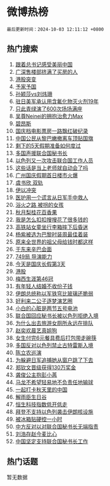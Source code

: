 # 微博热榜

`最后更新时间：2024-10-03 12:11:12 +0800`

## 热门搜索

1. [跟着总书记感受美丽中国](https://m.weibo.cn/search?containerid=100103type%3D1%26t%3D10%26q%3D%23%E8%B7%9F%E7%9D%80%E6%80%BB%E4%B9%A6%E8%AE%B0%E6%84%9F%E5%8F%97%E7%BE%8E%E4%B8%BD%E4%B8%AD%E5%9B%BD%23&stream_entry_id=51&isnewpage=1&extparam=seat%3D1%26q%3D%2523%25E8%25B7%259F%25E7%259D%2580%25E6%2580%25BB%25E4%25B9%25A6%25E8%25AE%25B0%25E6%2584%259F%25E5%258F%2597%25E7%25BE%258E%25E4%25B8%25BD%25E4%25B8%25AD%25E5%259B%25BD%2523%26filter_type%3Drealtimehot%26stream_entry_id%3D51%26c_type%3D51%26pos%3D0%26cate%3D10103%26dgr%3D0%26display_time%3D1727928671%26pre_seqid%3D172792867114604109925115)
1. [广深售楼部挤满了买房的人](https://m.weibo.cn/search?containerid=100103type%3D1%26t%3D10%26q%3D%23%E5%B9%BF%E6%B7%B1%E5%94%AE%E6%A5%BC%E9%83%A8%E6%8C%A4%E6%BB%A1%E4%BA%86%E4%B9%B0%E6%88%BF%E7%9A%84%E4%BA%BA%23&stream_entry_id=31&isnewpage=1&extparam=seat%3D1%26filter_type%3Drealtimehot%26realpos%3D1%26cate%3D5001%26q%3D%2523%25E5%25B9%25BF%25E6%25B7%25B1%25E5%2594%25AE%25E6%25A5%25BC%25E9%2583%25A8%25E6%258C%25A4%25E6%25BB%25A1%25E4%25BA%2586%25E4%25B9%25B0%25E6%2588%25BF%25E7%259A%2584%25E4%25BA%25BA%2523%26dgr%3D0%26stream_entry_id%3D31%26flag%3D0%26lcate%3D5001%26pos%3D0%26c_type%3D31%26band_rank%3D1%26display_time%3D1727928671%26pre_seqid%3D172792867114604109925115)
1. [港股突变](https://m.weibo.cn/search?containerid=100103type%3D1%26t%3D10%26q%3D%23%E6%B8%AF%E8%82%A1%E7%AA%81%E5%8F%98%23&stream_entry_id=31&isnewpage=1&extparam=seat%3D1%26filter_type%3Drealtimehot%26realpos%3D2%26cate%3D5001%26q%3D%2523%25E6%25B8%25AF%25E8%2582%25A1%25E7%25AA%2581%25E5%258F%2598%2523%26dgr%3D0%26stream_entry_id%3D31%26flag%3D1%26lcate%3D5001%26pos%3D1%26c_type%3D31%26band_rank%3D2%26display_time%3D1727928671%26pre_seqid%3D172792867114604109925115)
1. [予家予国](https://m.weibo.cn/search?containerid=100103type%3D1%26t%3D10%26q%3D%23%E4%BA%88%E5%AE%B6%E4%BA%88%E5%9B%BD%23&stream_entry_id=31&isnewpage=1&extparam=seat%3D1%26filter_type%3Drealtimehot%26realpos%3D3%26cate%3D5001%26q%3D%2523%25E4%25BA%2588%25E5%25AE%25B6%25E4%25BA%2588%25E5%259B%25BD%2523%26dgr%3D0%26stream_entry_id%3D31%26flag%3D1%26lcate%3D5001%26pos%3D2%26c_type%3D31%26band_rank%3D3%26display_time%3D1727928671%26pre_seqid%3D172792867114604109925115)
1. [孙颖莎vs刘炜珊](https://m.weibo.cn/search?containerid=100103type%3D1%26t%3D10%26q%3D%23%E5%AD%99%E9%A2%96%E8%8E%8Evs%E5%88%98%E7%82%9C%E7%8F%8A%23&stream_entry_id=31&isnewpage=1&extparam=seat%3D1%26filter_type%3Drealtimehot%26realpos%3D4%26cate%3D5001%26q%3D%2523%25E5%25AD%2599%25E9%25A2%2596%25E8%258E%258Evs%25E5%2588%2598%25E7%2582%259C%25E7%258F%258A%2523%26dgr%3D0%26stream_entry_id%3D31%26flag%3D1%26lcate%3D5001%26pos%3D3%26c_type%3D31%26band_rank%3D4%26display_time%3D1727928671%26pre_seqid%3D172792867114604109925115)
1. [驻日美军承认用含氟化物灭火剂19年](https://m.weibo.cn/search?containerid=100103type%3D1%26t%3D10%26q%3D%23%E9%A9%BB%E6%97%A5%E7%BE%8E%E5%86%9B%E6%89%BF%E8%AE%A4%E7%94%A8%E5%90%AB%E6%B0%9F%E5%8C%96%E7%89%A9%E7%81%AD%E7%81%AB%E5%89%8219%E5%B9%B4%23&stream_entry_id=31&isnewpage=1&extparam=seat%3D1%26filter_type%3Drealtimehot%26realpos%3D5%26cate%3D5001%26q%3D%2523%25E9%25A9%25BB%25E6%2597%25A5%25E7%25BE%258E%25E5%2586%259B%25E6%2589%25BF%25E8%25AE%25A4%25E7%2594%25A8%25E5%2590%25AB%25E6%25B0%259F%25E5%258C%2596%25E7%2589%25A9%25E7%2581%25AD%25E7%2581%25AB%25E5%2589%258219%25E5%25B9%25B4%2523%26dgr%3D0%26stream_entry_id%3D31%26flag%3D0%26lcate%3D5001%26pos%3D4%26c_type%3D31%26band_rank%3D5%26display_time%3D1727928671%26pre_seqid%3D172792867114604109925115)
1. [只此青绿演了600次场场满座](https://m.weibo.cn/search?containerid=100103type%3D1%26t%3D10%26q%3D%23%E5%8F%AA%E6%AD%A4%E9%9D%92%E7%BB%BF%E6%BC%94%E4%BA%86600%E6%AC%A1%E5%9C%BA%E5%9C%BA%E6%BB%A1%E5%BA%A7%23&stream_entry_id=31&isnewpage=1&extparam=seat%3D1%26filter_type%3Drealtimehot%26realpos%3D6%26cate%3D5001%26q%3D%2523%25E5%258F%25AA%25E6%25AD%25A4%25E9%259D%2592%25E7%25BB%25BF%25E6%25BC%2594%25E4%25BA%2586600%25E6%25AC%25A1%25E5%259C%25BA%25E5%259C%25BA%25E6%25BB%25A1%25E5%25BA%25A7%2523%26dgr%3D0%26stream_entry_id%3D31%26flag%3D1%26lcate%3D5001%26pos%3D5%26c_type%3D31%26band_rank%3D6%26display_time%3D1727928671%26pre_seqid%3D172792867114604109925115)
1. [吴尊Neinei的拥抱治愈力Max](https://m.weibo.cn/search?containerid=100103type%3D1%26t%3D10%26q%3D%23%E5%90%B4%E5%B0%8ANeinei%E7%9A%84%E6%8B%A5%E6%8A%B1%E6%B2%BB%E6%84%88%E5%8A%9BMax%23&stream_entry_id=31&isnewpage=1&extparam=seat%3D1%26filter_type%3Drealtimehot%26lcate%3D5001%26cate%3D5001%26is_ad_pos%3D1%26q%3D%2523%25E5%2590%25B4%25E5%25B0%258ANeinei%25E7%259A%2584%25E6%258B%25A5%25E6%258A%25B1%25E6%25B2%25BB%25E6%2584%2588%25E5%258A%259BMax%2523%26dgr%3D0%26stream_entry_id%3D31%26adid%3D258285%26c_type%3D31%26pos%3D6%26band_rank%3D7%26topic_ad%3D1%26display_time%3D1727928671%26pre_seqid%3D172792867114604109925115)
1. [碧昂斯](https://m.weibo.cn/search?containerid=100103type%3D1%26t%3D10%26q%3D%E7%A2%A7%E6%98%82%E6%96%AF&stream_entry_id=31&isnewpage=1&extparam=seat%3D1%26filter_type%3Drealtimehot%26realpos%3D7%26cate%3D5001%26q%3D%25E7%25A2%25A7%25E6%2598%2582%25E6%2596%25AF%26dgr%3D0%26stream_entry_id%3D31%26flag%3D1%26lcate%3D5001%26pos%3D7%26c_type%3D31%26band_rank%3D7%26display_time%3D1727928671%26pre_seqid%3D172792867114604109925115)
1. [国庆档电影票房一路飘红破纪录](https://m.weibo.cn/search?containerid=100103type%3D1%26t%3D10%26q%3D%23%E5%9B%BD%E5%BA%86%E6%A1%A3%E7%94%B5%E5%BD%B1%E7%A5%A8%E6%88%BF%E4%B8%80%E8%B7%AF%E9%A3%98%E7%BA%A2%E7%A0%B4%E7%BA%AA%E5%BD%95%23&stream_entry_id=31&isnewpage=1&extparam=seat%3D1%26filter_type%3Drealtimehot%26realpos%3D8%26cate%3D5001%26q%3D%2523%25E5%259B%25BD%25E5%25BA%2586%25E6%25A1%25A3%25E7%2594%25B5%25E5%25BD%25B1%25E7%25A5%25A8%25E6%2588%25BF%25E4%25B8%2580%25E8%25B7%25AF%25E9%25A3%2598%25E7%25BA%25A2%25E7%25A0%25B4%25E7%25BA%25AA%25E5%25BD%2595%2523%26dgr%3D0%26stream_entry_id%3D31%26flag%3D0%26lcate%3D5001%26pos%3D8%26c_type%3D31%26band_rank%3D8%26display_time%3D1727928671%26pre_seqid%3D172792867114604109925115)
1. [中国公民从黎巴嫩撤离车顶贴国旗](https://m.weibo.cn/search?containerid=100103type%3D1%26t%3D10%26q%3D%23%E4%B8%AD%E5%9B%BD%E5%85%AC%E6%B0%91%E4%BB%8E%E9%BB%8E%E5%B7%B4%E5%AB%A9%E6%92%A4%E7%A6%BB%E8%BD%A6%E9%A1%B6%E8%B4%B4%E5%9B%BD%E6%97%97%23&stream_entry_id=31&isnewpage=1&extparam=seat%3D1%26filter_type%3Drealtimehot%26realpos%3D9%26cate%3D5001%26q%3D%2523%25E4%25B8%25AD%25E5%259B%25BD%25E5%2585%25AC%25E6%25B0%2591%25E4%25BB%258E%25E9%25BB%258E%25E5%25B7%25B4%25E5%25AB%25A9%25E6%2592%25A4%25E7%25A6%25BB%25E8%25BD%25A6%25E9%25A1%25B6%25E8%25B4%25B4%25E5%259B%25BD%25E6%2597%2597%2523%26dgr%3D0%26stream_entry_id%3D31%26flag%3D0%26lcate%3D5001%26pos%3D9%26c_type%3D31%26band_rank%3D9%26display_time%3D1727928671%26pre_seqid%3D172792867114604109925115)
1. [剩下的5天假期准备如何度过](https://m.weibo.cn/search?containerid=100103type%3D1%26t%3D10%26q%3D%23%E5%89%A9%E4%B8%8B%E7%9A%845%E5%A4%A9%E5%81%87%E6%9C%9F%E5%87%86%E5%A4%87%E5%A6%82%E4%BD%95%E5%BA%A6%E8%BF%87%23&stream_entry_id=31&isnewpage=1&extparam=seat%3D1%26filter_type%3Drealtimehot%26realpos%3D10%26cate%3D5001%26q%3D%2523%25E5%2589%25A9%25E4%25B8%258B%25E7%259A%25845%25E5%25A4%25A9%25E5%2581%2587%25E6%259C%259F%25E5%2587%2586%25E5%25A4%2587%25E5%25A6%2582%25E4%25BD%2595%25E5%25BA%25A6%25E8%25BF%2587%2523%26dgr%3D0%26stream_entry_id%3D31%26flag%3D0%26lcate%3D5001%26pos%3D10%26c_type%3D31%26band_rank%3D10%26display_time%3D1727928671%26pre_seqid%3D172792867114604109925115)
1. [多国声援联合国秘书长](https://m.weibo.cn/search?containerid=100103type%3D1%26t%3D10%26q%3D%23%E5%A4%9A%E5%9B%BD%E5%A3%B0%E6%8F%B4%E8%81%94%E5%90%88%E5%9B%BD%E7%A7%98%E4%B9%A6%E9%95%BF%23&stream_entry_id=31&isnewpage=1&extparam=seat%3D1%26filter_type%3Drealtimehot%26realpos%3D11%26cate%3D5001%26q%3D%2523%25E5%25A4%259A%25E5%259B%25BD%25E5%25A3%25B0%25E6%258F%25B4%25E8%2581%2594%25E5%2590%2588%25E5%259B%25BD%25E7%25A7%2598%25E4%25B9%25A6%25E9%2595%25BF%2523%26dgr%3D0%26stream_entry_id%3D31%26flag%3D0%26lcate%3D5001%26pos%3D11%26c_type%3D31%26band_rank%3D11%26display_time%3D1727928671%26pre_seqid%3D172792867114604109925115)
1. [以色列又一次攻击联合国工作人员](https://m.weibo.cn/search?containerid=100103type%3D1%26t%3D10%26q%3D%23%E4%BB%A5%E8%89%B2%E5%88%97%E5%8F%88%E4%B8%80%E6%AC%A1%E6%94%BB%E5%87%BB%E8%81%94%E5%90%88%E5%9B%BD%E5%B7%A5%E4%BD%9C%E4%BA%BA%E5%91%98%23&stream_entry_id=31&isnewpage=1&extparam=seat%3D1%26filter_type%3Drealtimehot%26realpos%3D12%26cate%3D5001%26q%3D%2523%25E4%25BB%25A5%25E8%2589%25B2%25E5%2588%2597%25E5%258F%2588%25E4%25B8%2580%25E6%25AC%25A1%25E6%2594%25BB%25E5%2587%25BB%25E8%2581%2594%25E5%2590%2588%25E5%259B%25BD%25E5%25B7%25A5%25E4%25BD%259C%25E4%25BA%25BA%25E5%2591%2598%2523%26dgr%3D0%26stream_entry_id%3D31%26flag%3D0%26lcate%3D5001%26pos%3D12%26c_type%3D31%26band_rank%3D12%26display_time%3D1727928671%26pre_seqid%3D172792867114604109925115)
1. [这些话是当上老师就自动会了吗](https://m.weibo.cn/search?containerid=100103type%3D1%26t%3D10%26q%3D%E8%BF%99%E4%BA%9B%E8%AF%9D%E6%98%AF%E5%BD%93%E4%B8%8A%E8%80%81%E5%B8%88%E5%B0%B1%E8%87%AA%E5%8A%A8%E4%BC%9A%E4%BA%86%E5%90%97&stream_entry_id=31&isnewpage=1&extparam=seat%3D1%26filter_type%3Drealtimehot%26realpos%3D13%26cate%3D5001%26q%3D%25E8%25BF%2599%25E4%25BA%259B%25E8%25AF%259D%25E6%2598%25AF%25E5%25BD%2593%25E4%25B8%258A%25E8%2580%2581%25E5%25B8%2588%25E5%25B0%25B1%25E8%2587%25AA%25E5%258A%25A8%25E4%25BC%259A%25E4%25BA%2586%25E5%2590%2597%26dgr%3D0%26stream_entry_id%3D31%26flag%3D1%26lcate%3D5001%26pos%3D13%26c_type%3D31%26band_rank%3D13%26display_time%3D1727928671%26pre_seqid%3D172792867114604109925115)
1. [广州国庆假期首日楼市火爆](https://m.weibo.cn/search?containerid=100103type%3D1%26t%3D10%26q%3D%23%E5%B9%BF%E5%B7%9E%E5%9B%BD%E5%BA%86%E5%81%87%E6%9C%9F%E9%A6%96%E6%97%A5%E6%A5%BC%E5%B8%82%E7%81%AB%E7%88%86%23&stream_entry_id=31&isnewpage=1&extparam=seat%3D1%26filter_type%3Drealtimehot%26realpos%3D14%26cate%3D5001%26q%3D%2523%25E5%25B9%25BF%25E5%25B7%259E%25E5%259B%25BD%25E5%25BA%2586%25E5%2581%2587%25E6%259C%259F%25E9%25A6%2596%25E6%2597%25A5%25E6%25A5%25BC%25E5%25B8%2582%25E7%2581%25AB%25E7%2588%2586%2523%26dgr%3D0%26stream_entry_id%3D31%26flag%3D1%26lcate%3D5001%26pos%3D14%26c_type%3D31%26band_rank%3D14%26display_time%3D1727928671%26pre_seqid%3D172792867114604109925115)
1. [虞书欣 双轨](https://m.weibo.cn/search?containerid=100103type%3D1%26t%3D10%26q%3D%E8%99%9E%E4%B9%A6%E6%AC%A3+%E5%8F%8C%E8%BD%A8&stream_entry_id=31&isnewpage=1&extparam=seat%3D1%26filter_type%3Drealtimehot%26realpos%3D15%26cate%3D5001%26q%3D%25E8%2599%259E%25E4%25B9%25A6%25E6%25AC%25A3%2520%25E5%258F%258C%25E8%25BD%25A8%26dgr%3D0%26stream_entry_id%3D31%26flag%3D2%26lcate%3D5001%26pos%3D15%26c_type%3D31%26band_rank%3D15%26display_time%3D1727928671%26pre_seqid%3D172792867114604109925115)
1. [伊以冲突](https://m.weibo.cn/search?containerid=100103type%3D1%26t%3D10%26q%3D%23%E4%BC%8A%E4%BB%A5%E5%86%B2%E7%AA%81%23&stream_entry_id=31&isnewpage=1&extparam=seat%3D1%26filter_type%3Drealtimehot%26realpos%3D16%26cate%3D5001%26q%3D%2523%25E4%25BC%258A%25E4%25BB%25A5%25E5%2586%25B2%25E7%25AA%2581%2523%26dgr%3D0%26stream_entry_id%3D31%26flag%3D1%26lcate%3D5001%26pos%3D16%26c_type%3D31%26band_rank%3D16%26display_time%3D1727928671%26pre_seqid%3D172792867114604109925115)
1. [医护用一个谎言从日军手中救人](https://m.weibo.cn/search?containerid=100103type%3D1%26t%3D10%26q%3D%23%E5%8C%BB%E6%8A%A4%E7%94%A8%E4%B8%80%E4%B8%AA%E8%B0%8E%E8%A8%80%E4%BB%8E%E6%97%A5%E5%86%9B%E6%89%8B%E4%B8%AD%E6%95%91%E4%BA%BA%23&stream_entry_id=31&isnewpage=1&extparam=seat%3D1%26filter_type%3Drealtimehot%26realpos%3D17%26cate%3D5001%26q%3D%2523%25E5%258C%25BB%25E6%258A%25A4%25E7%2594%25A8%25E4%25B8%2580%25E4%25B8%25AA%25E8%25B0%258E%25E8%25A8%2580%25E4%25BB%258E%25E6%2597%25A5%25E5%2586%259B%25E6%2589%258B%25E4%25B8%25AD%25E6%2595%2591%25E4%25BA%25BA%2523%26dgr%3D0%26stream_entry_id%3D31%26flag%3D1%26lcate%3D5001%26pos%3D17%26c_type%3D31%26band_rank%3D17%26display_time%3D1727928671%26pre_seqid%3D172792867114604109925115)
1. [浴火之路 被拐的女孩](https://m.weibo.cn/search?containerid=100103type%3D1%26t%3D10%26q%3D%E6%B5%B4%E7%81%AB%E4%B9%8B%E8%B7%AF+%E8%A2%AB%E6%8B%90%E7%9A%84%E5%A5%B3%E5%AD%A9&stream_entry_id=31&isnewpage=1&extparam=seat%3D1%26filter_type%3Drealtimehot%26realpos%3D18%26cate%3D5001%26q%3D%25E6%25B5%25B4%25E7%2581%25AB%25E4%25B9%258B%25E8%25B7%25AF%2520%25E8%25A2%25AB%25E6%258B%2590%25E7%259A%2584%25E5%25A5%25B3%25E5%25AD%25A9%26dgr%3D0%26stream_entry_id%3D31%26flag%3D0%26lcate%3D5001%26pos%3D18%26c_type%3D31%26band_rank%3D18%26display_time%3D1727928671%26pre_seqid%3D172792867114604109925115)
1. [秋月梨桂花百香果](https://m.weibo.cn/search?containerid=100103type%3D1%26t%3D10%26q%3D%E7%A7%8B%E6%9C%88%E6%A2%A8%E6%A1%82%E8%8A%B1%E7%99%BE%E9%A6%99%E6%9E%9C&stream_entry_id=31&isnewpage=1&extparam=seat%3D1%26filter_type%3Drealtimehot%26realpos%3D19%26cate%3D5001%26q%3D%25E7%25A7%258B%25E6%259C%2588%25E6%25A2%25A8%25E6%25A1%2582%25E8%258A%25B1%25E7%2599%25BE%25E9%25A6%2599%25E6%259E%259C%26dgr%3D0%26stream_entry_id%3D31%26flag%3D1%26lcate%3D5001%26pos%3D19%26c_type%3D31%26band_rank%3D19%26display_time%3D1727928671%26pre_seqid%3D172792867114604109925115)
1. [我是怎么扣扣搜搜花了很多钱的](https://m.weibo.cn/search?containerid=100103type%3D1%26t%3D10%26q%3D%E6%88%91%E6%98%AF%E6%80%8E%E4%B9%88%E6%89%A3%E6%89%A3%E6%90%9C%E6%90%9C%E8%8A%B1%E4%BA%86%E5%BE%88%E5%A4%9A%E9%92%B1%E7%9A%84&stream_entry_id=31&isnewpage=1&extparam=seat%3D1%26filter_type%3Drealtimehot%26realpos%3D20%26cate%3D5001%26q%3D%25E6%2588%2591%25E6%2598%25AF%25E6%2580%258E%25E4%25B9%2588%25E6%2589%25A3%25E6%2589%25A3%25E6%2590%259C%25E6%2590%259C%25E8%258A%25B1%25E4%25BA%2586%25E5%25BE%2588%25E5%25A4%259A%25E9%2592%25B1%25E7%259A%2584%26dgr%3D0%26stream_entry_id%3D31%26flag%3D0%26lcate%3D5001%26pos%3D20%26c_type%3D31%26band_rank%3D20%26display_time%3D1727928671%26pre_seqid%3D172792867114604109925115)
1. [高铁站女童坐行李箱摔下后昏迷](https://m.weibo.cn/search?containerid=100103type%3D1%26t%3D10%26q%3D%23%E9%AB%98%E9%93%81%E7%AB%99%E5%A5%B3%E7%AB%A5%E5%9D%90%E8%A1%8C%E6%9D%8E%E7%AE%B1%E6%91%94%E4%B8%8B%E5%90%8E%E6%98%8F%E8%BF%B7%23&stream_entry_id=31&isnewpage=1&extparam=seat%3D1%26filter_type%3Drealtimehot%26realpos%3D21%26cate%3D5001%26q%3D%2523%25E9%25AB%2598%25E9%2593%2581%25E7%25AB%2599%25E5%25A5%25B3%25E7%25AB%25A5%25E5%259D%2590%25E8%25A1%258C%25E6%259D%258E%25E7%25AE%25B1%25E6%2591%2594%25E4%25B8%258B%25E5%2590%258E%25E6%2598%258F%25E8%25BF%25B7%2523%26dgr%3D0%26stream_entry_id%3D31%26flag%3D0%26lcate%3D5001%26pos%3D21%26c_type%3D31%26band_rank%3D21%26display_time%3D1727928671%26pre_seqid%3D172792867114604109925115)
1. [杨紫被选为巴黎时装周最佳着装](https://m.weibo.cn/search?containerid=100103type%3D1%26t%3D10%26q%3D%23%E6%9D%A8%E7%B4%AB%E8%A2%AB%E9%80%89%E4%B8%BA%E5%B7%B4%E9%BB%8E%E6%97%B6%E8%A3%85%E5%91%A8%E6%9C%80%E4%BD%B3%E7%9D%80%E8%A3%85%23&stream_entry_id=31&isnewpage=1&extparam=seat%3D1%26filter_type%3Drealtimehot%26realpos%3D22%26cate%3D5001%26q%3D%2523%25E6%259D%25A8%25E7%25B4%25AB%25E8%25A2%25AB%25E9%2580%2589%25E4%25B8%25BA%25E5%25B7%25B4%25E9%25BB%258E%25E6%2597%25B6%25E8%25A3%2585%25E5%2591%25A8%25E6%259C%2580%25E4%25BD%25B3%25E7%259D%2580%25E8%25A3%2585%2523%26dgr%3D0%26stream_entry_id%3D31%26flag%3D1%26lcate%3D5001%26pos%3D22%26c_type%3D31%26band_rank%3D22%26display_time%3D1727928671%26pre_seqid%3D172792867114604109925115)
1. [原来全世界的祖父母给钱时都这样](https://m.weibo.cn/search?containerid=100103type%3D1%26t%3D10%26q%3D%E5%8E%9F%E6%9D%A5%E5%85%A8%E4%B8%96%E7%95%8C%E7%9A%84%E7%A5%96%E7%88%B6%E6%AF%8D%E7%BB%99%E9%92%B1%E6%97%B6%E9%83%BD%E8%BF%99%E6%A0%B7&stream_entry_id=31&isnewpage=1&extparam=seat%3D1%26filter_type%3Drealtimehot%26realpos%3D23%26cate%3D5001%26q%3D%25E5%258E%259F%25E6%259D%25A5%25E5%2585%25A8%25E4%25B8%2596%25E7%2595%258C%25E7%259A%2584%25E7%25A5%2596%25E7%2588%25B6%25E6%25AF%258D%25E7%25BB%2599%25E9%2592%25B1%25E6%2597%25B6%25E9%2583%25BD%25E8%25BF%2599%25E6%25A0%25B7%26dgr%3D0%26stream_entry_id%3D31%26flag%3D0%26lcate%3D5001%26pos%3D23%26c_type%3D31%26band_rank%3D23%26display_time%3D1727928671%26pre_seqid%3D172792867114604109925115)
1. [于东来辛巴会面](https://m.weibo.cn/search?containerid=100103type%3D1%26t%3D10%26q%3D%23%E4%BA%8E%E4%B8%9C%E6%9D%A5%E8%BE%9B%E5%B7%B4%E4%BC%9A%E9%9D%A2%23&stream_entry_id=31&isnewpage=1&extparam=seat%3D1%26filter_type%3Drealtimehot%26realpos%3D24%26cate%3D5001%26q%3D%2523%25E4%25BA%258E%25E4%25B8%259C%25E6%259D%25A5%25E8%25BE%259B%25E5%25B7%25B4%25E4%25BC%259A%25E9%259D%25A2%2523%26dgr%3D0%26stream_entry_id%3D31%26flag%3D1%26lcate%3D5001%26pos%3D24%26c_type%3D31%26band_rank%3D24%26display_time%3D1727928671%26pre_seqid%3D172792867114604109925115)
1. [749局 导演能力](https://m.weibo.cn/search?containerid=100103type%3D1%26t%3D10%26q%3D749%E5%B1%80+%E5%AF%BC%E6%BC%94%E8%83%BD%E5%8A%9B&stream_entry_id=31&isnewpage=1&extparam=seat%3D1%26filter_type%3Drealtimehot%26realpos%3D25%26cate%3D5001%26q%3D749%25E5%25B1%2580%2520%25E5%25AF%25BC%25E6%25BC%2594%25E8%2583%25BD%25E5%258A%259B%26dgr%3D0%26stream_entry_id%3D31%26flag%3D0%26lcate%3D5001%26pos%3D25%26c_type%3D31%26band_rank%3D25%26display_time%3D1727928671%26pre_seqid%3D172792867114604109925115)
1. [今天是国庆长假第3天](https://m.weibo.cn/search?containerid=100103type%3D1%26t%3D10%26q%3D%23%E4%BB%8A%E5%A4%A9%E6%98%AF%E5%9B%BD%E5%BA%86%E9%95%BF%E5%81%87%E7%AC%AC3%E5%A4%A9%23&stream_entry_id=31&isnewpage=1&extparam=seat%3D1%26filter_type%3Drealtimehot%26realpos%3D26%26cate%3D5001%26q%3D%2523%25E4%25BB%258A%25E5%25A4%25A9%25E6%2598%25AF%25E5%259B%25BD%25E5%25BA%2586%25E9%2595%25BF%25E5%2581%2587%25E7%25AC%25AC3%25E5%25A4%25A9%2523%26dgr%3D0%26stream_entry_id%3D31%26flag%3D0%26lcate%3D5001%26pos%3D26%26c_type%3D31%26band_rank%3D26%26display_time%3D1727928671%26pre_seqid%3D172792867114604109925115)
1. [港股](https://m.weibo.cn/search?containerid=100103type%3D1%26t%3D10%26q%3D%E6%B8%AF%E8%82%A1&stream_entry_id=31&isnewpage=1&extparam=seat%3D1%26filter_type%3Drealtimehot%26realpos%3D27%26cate%3D5001%26q%3D%25E6%25B8%25AF%25E8%2582%25A1%26dgr%3D0%26stream_entry_id%3D31%26flag%3D0%26lcate%3D5001%26pos%3D27%26c_type%3D31%26band_rank%3D27%26display_time%3D1727928671%26pre_seqid%3D172792867114604109925115)
1. [梅西生涯第46冠](https://m.weibo.cn/search?containerid=100103type%3D1%26t%3D10%26q%3D%23%E6%A2%85%E8%A5%BF%E7%94%9F%E6%B6%AF%E7%AC%AC46%E5%86%A0%23&stream_entry_id=31&isnewpage=1&extparam=seat%3D1%26filter_type%3Drealtimehot%26realpos%3D28%26cate%3D5001%26q%3D%2523%25E6%25A2%2585%25E8%25A5%25BF%25E7%2594%259F%25E6%25B6%25AF%25E7%25AC%25AC46%25E5%2586%25A0%2523%26dgr%3D0%26stream_entry_id%3D31%26flag%3D0%26lcate%3D5001%26pos%3D28%26c_type%3D31%26band_rank%3D28%26display_time%3D1727928671%26pre_seqid%3D172792867114604109925115)
1. [有年轻人结婚不收份子钱](https://m.weibo.cn/search?containerid=100103type%3D1%26t%3D10%26q%3D%23%E6%9C%89%E5%B9%B4%E8%BD%BB%E4%BA%BA%E7%BB%93%E5%A9%9A%E4%B8%8D%E6%94%B6%E4%BB%BD%E5%AD%90%E9%92%B1%23&stream_entry_id=31&isnewpage=1&extparam=seat%3D1%26filter_type%3Drealtimehot%26realpos%3D29%26cate%3D5001%26q%3D%2523%25E6%259C%2589%25E5%25B9%25B4%25E8%25BD%25BB%25E4%25BA%25BA%25E7%25BB%2593%25E5%25A9%259A%25E4%25B8%258D%25E6%2594%25B6%25E4%25BB%25BD%25E5%25AD%2590%25E9%2592%25B1%2523%26dgr%3D0%26stream_entry_id%3D31%26flag%3D1%26lcate%3D5001%26pos%3D29%26c_type%3D31%26band_rank%3D29%26display_time%3D1727928671%26pre_seqid%3D172792867114604109925115)
1. [伊朗总统称以军铁穹比玻璃还脆弱](https://m.weibo.cn/search?containerid=100103type%3D1%26t%3D10%26q%3D%23%E4%BC%8A%E6%9C%97%E6%80%BB%E7%BB%9F%E7%A7%B0%E4%BB%A5%E5%86%9B%E9%93%81%E7%A9%B9%E6%AF%94%E7%8E%BB%E7%92%83%E8%BF%98%E8%84%86%E5%BC%B1%23&stream_entry_id=31&isnewpage=1&extparam=seat%3D1%26filter_type%3Drealtimehot%26realpos%3D30%26cate%3D5001%26q%3D%2523%25E4%25BC%258A%25E6%259C%2597%25E6%2580%25BB%25E7%25BB%259F%25E7%25A7%25B0%25E4%25BB%25A5%25E5%2586%259B%25E9%2593%2581%25E7%25A9%25B9%25E6%25AF%2594%25E7%258E%25BB%25E7%2592%2583%25E8%25BF%2598%25E8%2584%2586%25E5%25BC%25B1%2523%26dgr%3D0%26stream_entry_id%3D31%26flag%3D1%26lcate%3D5001%26pos%3D30%26c_type%3D31%26band_rank%3D30%26display_time%3D1727928671%26pre_seqid%3D172792867114604109925115)
1. [好利来二公子逐梦演艺圈](https://m.weibo.cn/search?containerid=100103type%3D1%26t%3D10%26q%3D%E5%A5%BD%E5%88%A9%E6%9D%A5%E4%BA%8C%E5%85%AC%E5%AD%90%E9%80%90%E6%A2%A6%E6%BC%94%E8%89%BA%E5%9C%88&stream_entry_id=31&isnewpage=1&extparam=seat%3D1%26filter_type%3Drealtimehot%26realpos%3D31%26cate%3D5001%26q%3D%25E5%25A5%25BD%25E5%2588%25A9%25E6%259D%25A5%25E4%25BA%258C%25E5%2585%25AC%25E5%25AD%2590%25E9%2580%2590%25E6%25A2%25A6%25E6%25BC%2594%25E8%2589%25BA%25E5%259C%2588%26dgr%3D0%26stream_entry_id%3D31%26flag%3D1%26lcate%3D5001%26pos%3D31%26c_type%3D31%26band_rank%3D31%26display_time%3D1727928671%26pre_seqid%3D172792867114604109925115)
1. [小白的心脏是两节五号电池](https://m.weibo.cn/search?containerid=100103type%3D1%26t%3D10%26q%3D%E5%B0%8F%E7%99%BD%E7%9A%84%E5%BF%83%E8%84%8F%E6%98%AF%E4%B8%A4%E8%8A%82%E4%BA%94%E5%8F%B7%E7%94%B5%E6%B1%A0&stream_entry_id=31&isnewpage=1&extparam=seat%3D1%26filter_type%3Drealtimehot%26realpos%3D32%26cate%3D5001%26q%3D%25E5%25B0%258F%25E7%2599%25BD%25E7%259A%2584%25E5%25BF%2583%25E8%2584%258F%25E6%2598%25AF%25E4%25B8%25A4%25E8%258A%2582%25E4%25BA%2594%25E5%258F%25B7%25E7%2594%25B5%25E6%25B1%25A0%26dgr%3D0%26stream_entry_id%3D31%26flag%3D1%26lcate%3D5001%26pos%3D32%26c_type%3D31%26band_rank%3D32%26display_time%3D1727928671%26pre_seqid%3D172792867114604109925115)
1. [联合国回应秘书长被以色列拒绝入境](https://m.weibo.cn/search?containerid=100103type%3D1%26t%3D10%26q%3D%23%E8%81%94%E5%90%88%E5%9B%BD%E5%9B%9E%E5%BA%94%E7%A7%98%E4%B9%A6%E9%95%BF%E8%A2%AB%E4%BB%A5%E8%89%B2%E5%88%97%E6%8B%92%E7%BB%9D%E5%85%A5%E5%A2%83%23&stream_entry_id=31&isnewpage=1&extparam=seat%3D1%26filter_type%3Drealtimehot%26realpos%3D33%26cate%3D5001%26q%3D%2523%25E8%2581%2594%25E5%2590%2588%25E5%259B%25BD%25E5%259B%259E%25E5%25BA%2594%25E7%25A7%2598%25E4%25B9%25A6%25E9%2595%25BF%25E8%25A2%25AB%25E4%25BB%25A5%25E8%2589%25B2%25E5%2588%2597%25E6%258B%2592%25E7%25BB%259D%25E5%2585%25A5%25E5%25A2%2583%2523%26dgr%3D0%26stream_entry_id%3D31%26flag%3D1%26lcate%3D5001%26pos%3D33%26c_type%3D31%26band_rank%3D33%26display_time%3D1727928671%26pre_seqid%3D172792867114604109925115)
1. [为什么出去旅游女厕所永远在排队](https://m.weibo.cn/search?containerid=100103type%3D1%26t%3D10%26q%3D%23%E4%B8%BA%E4%BB%80%E4%B9%88%E5%87%BA%E5%8E%BB%E6%97%85%E6%B8%B8%E5%A5%B3%E5%8E%95%E6%89%80%E6%B0%B8%E8%BF%9C%E5%9C%A8%E6%8E%92%E9%98%9F%23&stream_entry_id=31&isnewpage=1&extparam=seat%3D1%26filter_type%3Drealtimehot%26realpos%3D34%26cate%3D5001%26q%3D%2523%25E4%25B8%25BA%25E4%25BB%2580%25E4%25B9%2588%25E5%2587%25BA%25E5%258E%25BB%25E6%2597%2585%25E6%25B8%25B8%25E5%25A5%25B3%25E5%258E%2595%25E6%2589%2580%25E6%25B0%25B8%25E8%25BF%259C%25E5%259C%25A8%25E6%258E%2592%25E9%2598%259F%2523%26dgr%3D0%26stream_entry_id%3D31%26flag%3D0%26lcate%3D5001%26pos%3D34%26c_type%3D31%26band_rank%3D34%26display_time%3D1727928671%26pre_seqid%3D172792867114604109925115)
1. [赵奕欢晨艺真姐狗](https://m.weibo.cn/search?containerid=100103type%3D1%26t%3D10%26q%3D%E8%B5%B5%E5%A5%95%E6%AC%A2%E6%99%A8%E8%89%BA%E7%9C%9F%E5%A7%90%E7%8B%97&stream_entry_id=31&isnewpage=1&extparam=seat%3D1%26filter_type%3Drealtimehot%26realpos%3D35%26cate%3D5001%26q%3D%25E8%25B5%25B5%25E5%25A5%2595%25E6%25AC%25A2%25E6%2599%25A8%25E8%2589%25BA%25E7%259C%259F%25E5%25A7%2590%25E7%258B%2597%26dgr%3D0%26stream_entry_id%3D31%26flag%3D1%26lcate%3D5001%26pos%3D35%26c_type%3D31%26band_rank%3D35%26display_time%3D1727928671%26pre_seqid%3D172792867114604109925115)
1. [女生付完6元餐具费后打包带走碗筷](https://m.weibo.cn/search?containerid=100103type%3D1%26t%3D10%26q%3D%23%E5%A5%B3%E7%94%9F%E4%BB%98%E5%AE%8C6%E5%85%83%E9%A4%90%E5%85%B7%E8%B4%B9%E5%90%8E%E6%89%93%E5%8C%85%E5%B8%A6%E8%B5%B0%E7%A2%97%E7%AD%B7%23&stream_entry_id=31&isnewpage=1&extparam=seat%3D1%26filter_type%3Drealtimehot%26realpos%3D36%26cate%3D5001%26q%3D%2523%25E5%25A5%25B3%25E7%2594%259F%25E4%25BB%2598%25E5%25AE%258C6%25E5%2585%2583%25E9%25A4%2590%25E5%2585%25B7%25E8%25B4%25B9%25E5%2590%258E%25E6%2589%2593%25E5%258C%2585%25E5%25B8%25A6%25E8%25B5%25B0%25E7%25A2%2597%25E7%25AD%25B7%2523%26dgr%3D0%26stream_entry_id%3D31%26flag%3D0%26lcate%3D5001%26pos%3D36%26c_type%3D31%26band_rank%3D36%26display_time%3D1727928671%26pre_seqid%3D172792867114604109925115)
1. [多国反对以色列禁止古特雷斯入境](https://m.weibo.cn/search?containerid=100103type%3D1%26t%3D10%26q%3D%23%E5%A4%9A%E5%9B%BD%E5%8F%8D%E5%AF%B9%E4%BB%A5%E8%89%B2%E5%88%97%E7%A6%81%E6%AD%A2%E5%8F%A4%E7%89%B9%E9%9B%B7%E6%96%AF%E5%85%A5%E5%A2%83%23&stream_entry_id=31&isnewpage=1&extparam=seat%3D1%26filter_type%3Drealtimehot%26realpos%3D37%26cate%3D5001%26q%3D%2523%25E5%25A4%259A%25E5%259B%25BD%25E5%258F%258D%25E5%25AF%25B9%25E4%25BB%25A5%25E8%2589%25B2%25E5%2588%2597%25E7%25A6%2581%25E6%25AD%25A2%25E5%258F%25A4%25E7%2589%25B9%25E9%259B%25B7%25E6%2596%25AF%25E5%2585%25A5%25E5%25A2%2583%2523%26dgr%3D0%26stream_entry_id%3D31%26flag%3D1%26lcate%3D5001%26pos%3D37%26c_type%3D31%26band_rank%3D37%26display_time%3D1727928671%26pre_seqid%3D172792867114604109925115)
1. [陈立农巡演](https://m.weibo.cn/search?containerid=100103type%3D1%26t%3D10%26q%3D%23%E9%99%88%E7%AB%8B%E5%86%9C%E5%B7%A1%E6%BC%94%23&stream_entry_id=31&isnewpage=1&extparam=seat%3D1%26filter_type%3Drealtimehot%26realpos%3D38%26cate%3D5001%26q%3D%2523%25E9%2599%2588%25E7%25AB%258B%25E5%2586%259C%25E5%25B7%25A1%25E6%25BC%2594%2523%26dgr%3D0%26stream_entry_id%3D31%26flag%3D1%26lcate%3D5001%26pos%3D38%26c_type%3D31%26band_rank%3D38%26display_time%3D1727928671%26pre_seqid%3D172792867114604109925115)
1. [为躲避日军追捕她从窗户跳了下去](https://m.weibo.cn/search?containerid=100103type%3D1%26t%3D10%26q%3D%23%E4%B8%BA%E8%BA%B2%E9%81%BF%E6%97%A5%E5%86%9B%E8%BF%BD%E6%8D%95%E5%A5%B9%E4%BB%8E%E7%AA%97%E6%88%B7%E8%B7%B3%E4%BA%86%E4%B8%8B%E5%8E%BB%23&stream_entry_id=31&isnewpage=1&extparam=seat%3D1%26filter_type%3Drealtimehot%26realpos%3D39%26cate%3D5001%26q%3D%2523%25E4%25B8%25BA%25E8%25BA%25B2%25E9%2581%25BF%25E6%2597%25A5%25E5%2586%259B%25E8%25BF%25BD%25E6%258D%2595%25E5%25A5%25B9%25E4%25BB%258E%25E7%25AA%2597%25E6%2588%25B7%25E8%25B7%25B3%25E4%25BA%2586%25E4%25B8%258B%25E5%258E%25BB%2523%26dgr%3D0%26stream_entry_id%3D31%26flag%3D1%26lcate%3D5001%26pos%3D39%26c_type%3D31%26band_rank%3D39%26display_time%3D1727928671%26pre_seqid%3D172792867114604109925115)
1. [郑钦文晋级获得130万奖金](https://m.weibo.cn/search?containerid=100103type%3D1%26t%3D10%26q%3D%23%E9%83%91%E9%92%A6%E6%96%87%E6%99%8B%E7%BA%A7%E8%8E%B7%E5%BE%97130%E4%B8%87%E5%A5%96%E9%87%91%23&stream_entry_id=31&isnewpage=1&extparam=seat%3D1%26filter_type%3Drealtimehot%26realpos%3D40%26cate%3D5001%26q%3D%2523%25E9%2583%2591%25E9%2592%25A6%25E6%2596%2587%25E6%2599%258B%25E7%25BA%25A7%25E8%258E%25B7%25E5%25BE%2597130%25E4%25B8%2587%25E5%25A5%2596%25E9%2587%2591%2523%26dgr%3D0%26stream_entry_id%3D31%26flag%3D0%26lcate%3D5001%26pos%3D40%26c_type%3D31%26band_rank%3D40%26display_time%3D1727928671%26pre_seqid%3D172792867114604109925115)
1. [龚俊公主抱彭小苒](https://m.weibo.cn/search?containerid=100103type%3D1%26t%3D10%26q%3D%23%E9%BE%9A%E4%BF%8A%E5%85%AC%E4%B8%BB%E6%8A%B1%E5%BD%AD%E5%B0%8F%E8%8B%92%23&stream_entry_id=31&isnewpage=1&extparam=seat%3D1%26filter_type%3Drealtimehot%26realpos%3D41%26cate%3D5001%26q%3D%2523%25E9%25BE%259A%25E4%25BF%258A%25E5%2585%25AC%25E4%25B8%25BB%25E6%258A%25B1%25E5%25BD%25AD%25E5%25B0%258F%25E8%258B%2592%2523%26dgr%3D0%26stream_entry_id%3D31%26flag%3D0%26lcate%3D5001%26pos%3D41%26c_type%3D31%26band_rank%3D41%26display_time%3D1727928671%26pre_seqid%3D172792867114604109925115)
1. [马龙不希望轻易地不负责任地输球](https://m.weibo.cn/search?containerid=100103type%3D1%26t%3D10%26q%3D%23%E9%A9%AC%E9%BE%99%E4%B8%8D%E5%B8%8C%E6%9C%9B%E8%BD%BB%E6%98%93%E5%9C%B0%E4%B8%8D%E8%B4%9F%E8%B4%A3%E4%BB%BB%E5%9C%B0%E8%BE%93%E7%90%83%23&stream_entry_id=31&isnewpage=1&extparam=seat%3D1%26filter_type%3Drealtimehot%26realpos%3D42%26cate%3D5001%26q%3D%2523%25E9%25A9%25AC%25E9%25BE%2599%25E4%25B8%258D%25E5%25B8%258C%25E6%259C%259B%25E8%25BD%25BB%25E6%2598%2593%25E5%259C%25B0%25E4%25B8%258D%25E8%25B4%259F%25E8%25B4%25A3%25E4%25BB%25BB%25E5%259C%25B0%25E8%25BE%2593%25E7%2590%2583%2523%26dgr%3D0%26stream_entry_id%3D31%26flag%3D0%26lcate%3D5001%26pos%3D42%26c_type%3D31%26band_rank%3D42%26display_time%3D1727928671%26pre_seqid%3D172792867114604109925115)
1. [一起打卡秋天里的中国](https://m.weibo.cn/search?containerid=100103type%3D1%26t%3D10%26q%3D%23%E4%B8%80%E8%B5%B7%E6%89%93%E5%8D%A1%E7%A7%8B%E5%A4%A9%E9%87%8C%E7%9A%84%E4%B8%AD%E5%9B%BD%23&stream_entry_id=31&isnewpage=1&extparam=seat%3D1%26filter_type%3Drealtimehot%26realpos%3D43%26cate%3D5001%26q%3D%2523%25E4%25B8%2580%25E8%25B5%25B7%25E6%2589%2593%25E5%258D%25A1%25E7%25A7%258B%25E5%25A4%25A9%25E9%2587%258C%25E7%259A%2584%25E4%25B8%25AD%25E5%259B%25BD%2523%26dgr%3D0%26stream_entry_id%3D31%26flag%3D0%26lcate%3D5001%26pos%3D43%26c_type%3D31%26band_rank%3D43%26display_time%3D1727928671%26pre_seqid%3D172792867114604109925115)
1. [解雨臣生日谷](https://m.weibo.cn/search?containerid=100103type%3D1%26t%3D10%26q%3D%E8%A7%A3%E9%9B%A8%E8%87%A3%E7%94%9F%E6%97%A5%E8%B0%B7&stream_entry_id=31&isnewpage=1&extparam=seat%3D1%26filter_type%3Drealtimehot%26realpos%3D44%26cate%3D5001%26q%3D%25E8%25A7%25A3%25E9%259B%25A8%25E8%2587%25A3%25E7%2594%259F%25E6%2597%25A5%25E8%25B0%25B7%26dgr%3D0%26stream_entry_id%3D31%26flag%3D1%26lcate%3D5001%26pos%3D44%26c_type%3D31%26band_rank%3D44%26display_time%3D1727928671%26pre_seqid%3D172792867114604109925115)
1. [恒生科技指数低开低走](https://m.weibo.cn/search?containerid=100103type%3D1%26t%3D10%26q%3D%23%E6%81%92%E7%94%9F%E7%A7%91%E6%8A%80%E6%8C%87%E6%95%B0%E4%BD%8E%E5%BC%80%E4%BD%8E%E8%B5%B0%23&stream_entry_id=31&isnewpage=1&extparam=seat%3D1%26filter_type%3Drealtimehot%26realpos%3D45%26cate%3D5001%26q%3D%2523%25E6%2581%2592%25E7%2594%259F%25E7%25A7%2591%25E6%258A%2580%25E6%258C%2587%25E6%2595%25B0%25E4%25BD%258E%25E5%25BC%2580%25E4%25BD%258E%25E8%25B5%25B0%2523%26dgr%3D0%26stream_entry_id%3D31%26flag%3D1%26lcate%3D5001%26pos%3D45%26c_type%3D31%26band_rank%3D45%26display_time%3D1727928671%26pre_seqid%3D172792867114604109925115)
1. [拜登不支持以色列袭击伊朗核设施](https://m.weibo.cn/search?containerid=100103type%3D1%26t%3D10%26q%3D%23%E6%8B%9C%E7%99%BB%E4%B8%8D%E6%94%AF%E6%8C%81%E4%BB%A5%E8%89%B2%E5%88%97%E8%A2%AD%E5%87%BB%E4%BC%8A%E6%9C%97%E6%A0%B8%E8%AE%BE%E6%96%BD%23&stream_entry_id=31&isnewpage=1&extparam=seat%3D1%26filter_type%3Drealtimehot%26realpos%3D46%26cate%3D5001%26q%3D%2523%25E6%258B%259C%25E7%2599%25BB%25E4%25B8%258D%25E6%2594%25AF%25E6%258C%2581%25E4%25BB%25A5%25E8%2589%25B2%25E5%2588%2597%25E8%25A2%25AD%25E5%2587%25BB%25E4%25BC%258A%25E6%259C%2597%25E6%25A0%25B8%25E8%25AE%25BE%25E6%2596%25BD%2523%26dgr%3D0%26stream_entry_id%3D31%26flag%3D0%26lcate%3D5001%26pos%3D46%26c_type%3D31%26band_rank%3D46%26display_time%3D1727928671%26pre_seqid%3D172792867114604109925115)
1. [被冰箱贴硬控一小时](https://m.weibo.cn/search?containerid=100103type%3D1%26t%3D10%26q%3D%E8%A2%AB%E5%86%B0%E7%AE%B1%E8%B4%B4%E7%A1%AC%E6%8E%A7%E4%B8%80%E5%B0%8F%E6%97%B6&stream_entry_id=31&isnewpage=1&extparam=seat%3D1%26filter_type%3Drealtimehot%26realpos%3D47%26cate%3D5001%26q%3D%25E8%25A2%25AB%25E5%2586%25B0%25E7%25AE%25B1%25E8%25B4%25B4%25E7%25A1%25AC%25E6%258E%25A7%25E4%25B8%2580%25E5%25B0%258F%25E6%2597%25B6%26dgr%3D0%26stream_entry_id%3D31%26flag%3D0%26lcate%3D5001%26pos%3D47%26c_type%3D31%26band_rank%3D47%26display_time%3D1727928671%26pre_seqid%3D172792867114604109925115)
1. [中方反对以对联合国秘书长无端指责](https://m.weibo.cn/search?containerid=100103type%3D1%26t%3D10%26q%3D%23%E4%B8%AD%E6%96%B9%E5%8F%8D%E5%AF%B9%E4%BB%A5%E5%AF%B9%E8%81%94%E5%90%88%E5%9B%BD%E7%A7%98%E4%B9%A6%E9%95%BF%E6%97%A0%E7%AB%AF%E6%8C%87%E8%B4%A3%23&stream_entry_id=31&isnewpage=1&extparam=seat%3D1%26filter_type%3Drealtimehot%26realpos%3D48%26cate%3D5001%26q%3D%2523%25E4%25B8%25AD%25E6%2596%25B9%25E5%258F%258D%25E5%25AF%25B9%25E4%25BB%25A5%25E5%25AF%25B9%25E8%2581%2594%25E5%2590%2588%25E5%259B%25BD%25E7%25A7%2598%25E4%25B9%25A6%25E9%2595%25BF%25E6%2597%25A0%25E7%25AB%25AF%25E6%258C%2587%25E8%25B4%25A3%2523%26dgr%3D0%26stream_entry_id%3D31%26flag%3D0%26lcate%3D5001%26pos%3D48%26c_type%3D31%26band_rank%3D48%26display_time%3D1727928671%26pre_seqid%3D172792867114604109925115)
1. [刘浩存赵今麦比心](https://m.weibo.cn/search?containerid=100103type%3D1%26t%3D10%26q%3D%23%E5%88%98%E6%B5%A9%E5%AD%98%E8%B5%B5%E4%BB%8A%E9%BA%A6%E6%AF%94%E5%BF%83%23&stream_entry_id=31&isnewpage=1&extparam=seat%3D1%26filter_type%3Drealtimehot%26realpos%3D49%26cate%3D5001%26q%3D%2523%25E5%2588%2598%25E6%25B5%25A9%25E5%25AD%2598%25E8%25B5%25B5%25E4%25BB%258A%25E9%25BA%25A6%25E6%25AF%2594%25E5%25BF%2583%2523%26dgr%3D0%26stream_entry_id%3D31%26flag%3D1%26lcate%3D5001%26pos%3D49%26c_type%3D31%26band_rank%3D49%26display_time%3D1727928671%26pre_seqid%3D172792867114604109925115)
1. [中国坚定支持联合国秘书长工作](https://m.weibo.cn/search?containerid=100103type%3D1%26t%3D10%26q%3D%23%E4%B8%AD%E5%9B%BD%E5%9D%9A%E5%AE%9A%E6%94%AF%E6%8C%81%E8%81%94%E5%90%88%E5%9B%BD%E7%A7%98%E4%B9%A6%E9%95%BF%E5%B7%A5%E4%BD%9C%23&stream_entry_id=31&isnewpage=1&extparam=seat%3D1%26filter_type%3Drealtimehot%26realpos%3D50%26cate%3D5001%26q%3D%2523%25E4%25B8%25AD%25E5%259B%25BD%25E5%259D%259A%25E5%25AE%259A%25E6%2594%25AF%25E6%258C%2581%25E8%2581%2594%25E5%2590%2588%25E5%259B%25BD%25E7%25A7%2598%25E4%25B9%25A6%25E9%2595%25BF%25E5%25B7%25A5%25E4%25BD%259C%2523%26dgr%3D0%26stream_entry_id%3D31%26flag%3D0%26lcate%3D5001%26pos%3D50%26c_type%3D31%26band_rank%3D50%26display_time%3D1727928671%26pre_seqid%3D172792867114604109925115)

## 热门话题

暂无数据
